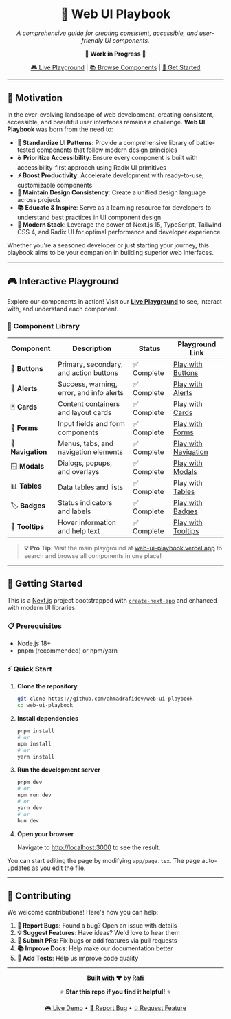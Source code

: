 <div align="center">

# 🎨 Web UI Playbook

*A comprehensive guide for creating consistent, accessible, and user-friendly UI components.*

**🚧 Work in Progress 🚧**

[🎮 Live Playground](https://web-ui-playbook.vercel.app/) | [📚 Browse Components](https://web-ui-playbook.vercel.app/play/buttons) | [🚀 Get Started](#getting-started)

</div>

---

## 🌟 Motivation

In the ever-evolving landscape of web development, creating consistent, accessible, and beautiful user interfaces remains a challenge. **Web UI Playbook** was born from the need to:

- **🎯 Standardize UI Patterns**: Provide a comprehensive library of battle-tested components that follow modern design principles
- **♿ Prioritize Accessibility**: Ensure every component is built with accessibility-first approach using Radix UI primitives
- **⚡ Boost Productivity**: Accelerate development with ready-to-use, customizable components
- **🎨 Maintain Design Consistency**: Create a unified design language across projects
- **📚 Educate & Inspire**: Serve as a learning resource for developers to understand best practices in UI component design
- **🔧 Modern Stack**: Leverage the power of Next.js 15, TypeScript, Tailwind CSS 4, and Radix UI for optimal performance and developer experience

Whether you're a seasoned developer or just starting your journey, this playbook aims to be your companion in building superior web interfaces.

---

## 🎮 Interactive Playground

Explore our components in action! Visit our [**Live Playground**](https://web-ui-playbook.vercel.app/) to see, interact with, and understand each component.

### 🧩 Component Library

| Component | Description | Status | Playground Link |
|-----------|-------------|--------|-----------------|
| 🔘 **Buttons** | Primary, secondary, and action buttons | ✅ Complete | [Play with Buttons](https://web-ui-playbook.vercel.app/play/buttons) |
| 🚨 **Alerts** | Success, warning, error, and info alerts | ✅ Complete | [Play with Alerts](https://web-ui-playbook.vercel.app/play/alerts) |
| 🃏 **Cards** | Content containers and layout cards | ✅ Complete | [Play with Cards](https://web-ui-playbook.vercel.app/play/cards) |
| 📝 **Forms** | Input fields and form components | ✅ Complete | [Play with Forms](https://web-ui-playbook.vercel.app/play/forms) |
| 🧭 **Navigation** | Menus, tabs, and navigation elements | ✅ Complete | [Play with Navigation](https://web-ui-playbook.vercel.app/play/navigation) |
| 🪟 **Modals** | Dialogs, popups, and overlays | ✅ Complete | [Play with Modals](https://web-ui-playbook.vercel.app/play/modals) |
| 📊 **Tables** | Data tables and lists | ✅ Complete | [Play with Tables](https://web-ui-playbook.vercel.app/play/tables) |
| 🏷️ **Badges** | Status indicators and labels | ✅ Complete | [Play with Badges](https://web-ui-playbook.vercel.app/play/badges) |
| 💭 **Tooltips** | Hover information and help text | ✅ Complete | [Play with Tooltips](https://web-ui-playbook.vercel.app/play/tooltips) |

> **💡 Pro Tip**: Visit the main playground at [web-ui-playbook.vercel.app](https://web-ui-playbook.vercel.app/) to search and browse all components in one place!

---

## 🚀 Getting Started

This is a [Next.js](https://nextjs.org) project bootstrapped with [`create-next-app`](https://nextjs.org/docs/app/api-reference/cli/create-next-app) and enhanced with modern UI libraries.

### 📋 Prerequisites

- Node.js 18+ 
- pnpm (recommended) or npm/yarn

### ⚡ Quick Start

1. **Clone the repository**
   ```bash
   git clone https://github.com/ahmadrafidev/web-ui-playbook
   cd web-ui-playbook
   ```

2. **Install dependencies**
   ```bash
   pnpm install
   # or
   npm install
   # or
   yarn install
   ```

3. **Run the development server**
   ```bash
   pnpm dev
   # or
   npm run dev
   # or
   yarn dev
   # or
   bun dev
   ```

4. **Open your browser**
   
   Navigate to [http://localhost:3000](http://localhost:3000) to see the result.

You can start editing the page by modifying `app/page.tsx`. The page auto-updates as you edit the file.

---

## 🤝 Contributing

We welcome contributions! Here's how you can help:

1. **🐛 Report Bugs**: Found a bug? Open an issue with details
2. **💡 Suggest Features**: Have ideas? We'd love to hear them
3. **🔧 Submit PRs**: Fix bugs or add features via pull requests
4. **📚 Improve Docs**: Help make our documentation better
5. **🧪 Add Tests**: Help us improve code quality

---

<div align="center">

**Built with ❤️ by [Rafi](https://www.rafiwirana.co/)**

⭐ **Star this repo if you find it helpful!** ⭐

[🎮 Live Demo](https://web-ui-playbook.vercel.app/) • [🐛 Report Bug](https://github.com/your-username/web-ui-playbook/issues) • [💡 Request Feature](https://github.com/your-username/web-ui-playbook/issues)

</div>
